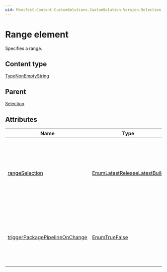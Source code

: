 ```yaml
---
uid: Manifest.Content.CustomSolutions.CustomSolution.Version.Selection.Range
---
```


# Range element

Specifies a range.

## Content type

[TypeNonEmptyString](xref:Manifest-TypeNonEmptyString)

## Parent

[Selection](xref:Manifest.Content.CustomSolutions.CustomSolution.Version.Selection)

## Attributes

|Name|Type|Required|Description|
|--- |--- |--- |--- |
|[rangeSelection](xref:Manifest.Content.CustomSolutions.CustomSolution.Version.Selection.Range-rangeSelection)|[EnumLatestReleaseLatestBuild](xref:Manifest-EnumLatestReleaseLatestBuild)|Yes|Specifies whether the last version of the range (if used) should be a release or if it can be a development (build) version.|
|[triggerPackagePipelineOnChange](xref:Manifest.Content.CustomSolutions.CustomSolution.Version.Selection.Range-triggerPackagePipelineOnChange )|[EnumTrueFalse](xref:Manifest-EnumTrueFalse)|Yes|Specifies whether a change to this item should trigger the package pipeline chain.|
